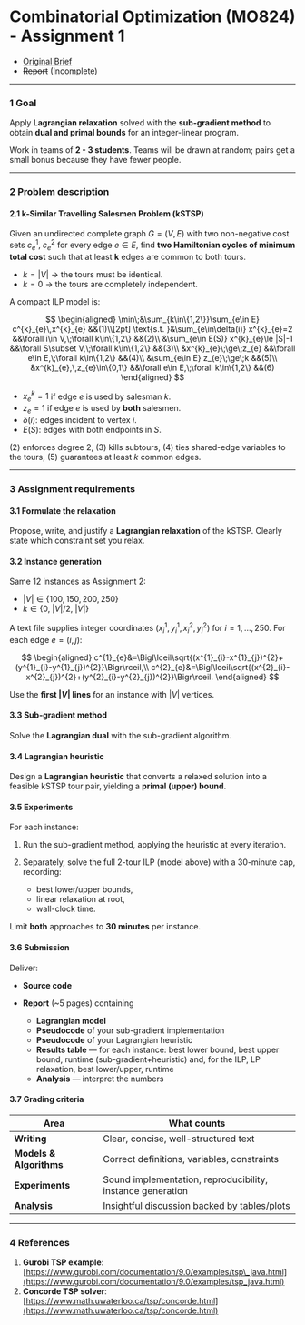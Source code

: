 # Combinatorial Optimization (MO824) - Assignment 1

- [Original Brief](enunciado.pdf)
- ~~Report~~ (Incomplete)

---

### 1 Goal

Apply **Lagrangian relaxation** solved with the **sub-gradient method** to obtain **dual and primal bounds** for an integer-linear program.

Work in teams of **2 - 3 students**. Teams will be drawn at random; pairs get a small bonus because they have fewer people.

---

### 2 Problem description

#### 2.1 k-Similar Travelling Salesmen Problem (kSTSP)

Given an undirected complete graph $G=(V,E)$ with two non-negative cost sets
$c^{1}_{e},\;c^{2}_{e}$ for every edge $e\in E$, find **two Hamiltonian cycles of minimum total cost** such that at least **k** edges are common to both tours.

* $k = |V|$ → the tours must be identical.
* $k = 0$ → the tours are completely independent.

A compact ILP model is:

$$
\begin{aligned}
\min\;&\sum_{k\in\{1,2\}}\sum_{e\in E} c^{k}_{e}\,x^{k}_{e} &&(1)\\[2pt]
\text{s.t. }&\sum_{e\in\delta(i)} x^{k}_{e}=2 &&\forall i\in V,\;\forall k\in\{1,2\} &&(2)\\
&\sum_{e\in E(S)} x^{k}_{e}\le |S|-1 &&\forall S\subset V,\;\forall k\in\{1,2\} &&(3)\\
&x^{k}_{e}\;\ge\;z_{e} &&\forall e\in E,\;\forall k\in\{1,2\} &&(4)\\
&\sum_{e\in E} z_{e}\;\ge\;k &&(5)\\
&x^{k}_{e},\,z_{e}\in\{0,1\} &&\forall e\in E,\;\forall k\in\{1,2\} &&(6)
\end{aligned}
$$

* $x^{k}_{e}=1$ if edge $e$ is used by salesman $k$.
* $z_{e}=1$ if edge $e$ is used by **both** salesmen.
* $\delta(i)$: edges incident to vertex $i$.
* $E(S)$: edges with both endpoints in $S$.

(2) enforces degree 2, (3) kills subtours, (4) ties shared-edge variables to the tours, (5) guarantees at least $k$ common edges.

---

### 3 Assignment requirements

#### 3.1 Formulate the relaxation

Propose, write, and justify a **Lagrangian relaxation** of the kSTSP. Clearly state which constraint set you relax.

#### 3.2 Instance generation

Same 12 instances as Assignment 2:

* $|V|\in\{100,150,200,250\}$
* $k\in\{0,\;|V|/2,\;|V|\}$

A text file supplies integer coordinates $(x^{1}_{i},y^{1}_{i},x^{2}_{i},y^{2}_{i})$ for $i=1,\dots,250$.
For each edge $e=(i,j)$:

$$
\begin{aligned}
c^{1}_{e}&=\Bigl\lceil\sqrt{(x^{1}_{i}-x^{1}_{j})^{2}+(y^{1}_{i}-y^{1}_{j})^{2}}\Bigr\rceil,\\
c^{2}_{e}&=\Bigl\lceil\sqrt{(x^{2}_{i}-x^{2}_{j})^{2}+(y^{2}_{i}-y^{2}_{j})^{2}}\Bigr\rceil.
\end{aligned}
$$

Use the **first $|V|$ lines** for an instance with $|V|$ vertices.

#### 3.3 Sub-gradient method

Solve the **Lagrangian dual** with the sub-gradient algorithm.

#### 3.4 Lagrangian heuristic

Design a **Lagrangian heuristic** that converts a relaxed solution into a feasible kSTSP tour pair, yielding a **primal (upper) bound**.

#### 3.5 Experiments

For each instance:

1. Run the sub-gradient method, applying the heuristic at every iteration.
2. Separately, solve the full 2-tour ILP (model above) with a 30-minute cap, recording:

   * best lower/upper bounds,
   * linear relaxation at root,
   * wall-clock time.

Limit **both** approaches to **30 minutes** per instance.

#### 3.6 Submission

Deliver:

* **Source code**
* **Report** (\~5 pages) containing

  * **Lagrangian model**
  * **Pseudocode** of your sub-gradient implementation
  * **Pseudocode** of your Lagrangian heuristic
  * **Results table** — for each instance: best lower bound, best upper bound, runtime (sub-gradient+heuristic) and, for the ILP, LP relaxation, best lower/upper, runtime
  * **Analysis** — interpret the numbers

#### 3.7 Grading criteria

| Area                    | What counts                                                |
| ----------------------- | ---------------------------------------------------------- |
| **Writing**             | Clear, concise, well-structured text                       |
| **Models & Algorithms** | Correct definitions, variables, constraints                |
| **Experiments**         | Sound implementation, reproducibility, instance generation |
| **Analysis**            | Insightful discussion backed by tables/plots               |

---

### 4 References

1. **Gurobi TSP example**: [https://www.gurobi.com/documentation/9.0/examples/tsp\_java.html](https://www.gurobi.com/documentation/9.0/examples/tsp_java.html)
2. **Concorde TSP solver**: [https://www.math.uwaterloo.ca/tsp/concorde.html](https://www.math.uwaterloo.ca/tsp/concorde.html)
